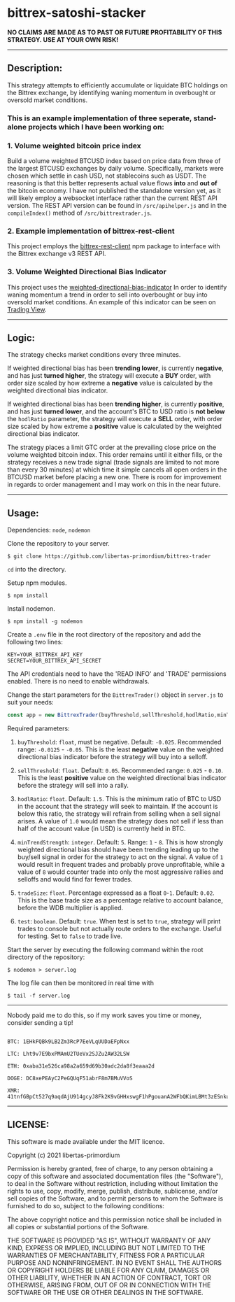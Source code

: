 # bittrex-satoshi-stacker
**NO CLAIMS ARE MADE AS TO PAST OR FUTURE PROFITABILITY OF THIS STRATEGY. USE AT YOUR OWN RISK!**
___
## Description:
This strategy attempts to efficiently accumulate or liquidate BTC holdings on the Bittrex exchange, by identifying waning momentum in overbought or oversold market conditions.

### This is an example implementation of three seperate, stand-alone projects which I have been working on:
### 1. Volume weighted bitcoin price index
Build a volume weighted BTCUSD index based on price data from three of the largest BTCUSD exchanges by daily volume. Specifically, markets were chosen which settle in cash USD, not stablecoins such as USDT. The reasoning is that this better represents actual value flows **into** and **out of** the bitcoin economy. I have not published the standalone version yet, as it will likely employ a websocket interface rather than the current REST API version. The REST API version can be found in `/src/apihelper.js` and in the `compileIndex()` method of `/src/bittrextrader.js`.

### 2. Example implementation of **bittrex-rest-client**
This project employs the [bittrex-rest-client](https://github.com/libertas-primordium/bittrex-rest-client) npm package to interface with the Bittrex exchange v3 REST API.

### 3. Volume Weighted Directional Bias Indicator
This project uses the [weighted-directional-bias-indicator](https://github.com/libertas-primordium/weighted-directional-bias-indicator) In order to identify waning momentum a trend in order to sell into overbought or buy into oversold market conditions. An example of this indicator can be seen on [Trading View](https://www.tradingview.com/script/DAtBMtVG-Volume-Weighted-Directional-Bias/).

___
## Logic:
The strategy checks market conditions every three minutes.

If weighted directional bias has been **trending lower**, is currently **negative**, and has just **turned higher**, the strategy will execute a **BUY** order, with order size scaled by how extreme a **negative** value is calculated by the weighted directional bias indicator.

If weighted directional bias has been **trending higher**, is currently **positive**, and has just **turned lower**, and the account's BTC to USD ratio is **not below** the `hodlRatio` parameter, the strategy will execute a **SELL** order, with order size scaled by how extreme a **positive** value is calculated by the weighted directional bias indicator.

The strategy places a limit GTC order at the prevailing close price on the volume weighted bitcoin index. This order remains until it either fills, or the strategy receives a new trade signal (trade signals are limited to not more than every 30 minutes) at which time it simple cancels all open orders in the BTCUSD market before placing a new one. There is room for improvement in regards to order management and I may work on this in the near future.
___
## Usage:
Dependencies: `node`, `nodemon`

Clone the repository to your server.
```
$ git clone https://github.com/libertas-primordium/bittrex-trader
```
`cd` into the directory.

Setup npm modules.
```
$ npm install
```

Install nodemon.
```
$ npm install -g nodemon
```

Create a `.env` file in the root directory of the repository and add the following two lines:
```
KEY=YOUR_BITTREX_API_KEY
SECRET=YOUR_BITTREX_API_SECRET
```
The API credentials need to have the 'READ INFO' and 'TRADE' permissions enabled. There is no need to enable withdrawals.

Change the start parameters for the `BittrexTrader()` object in `server.js` to suit your needs:
```js
const app = new BittrexTrader(buyThreshold,sellThreshold,hodlRatio,minTrendStrength,tradeSize,test)
```
Required parameters:
1. `buyThreshold`: `float`, must be negative. Default: `-0.025`. Recommended range: `-0.0125` - `-0.05`. This is the least **negative** value on the weighted directional bias indicator before the strategy will buy into a selloff.

2. `sellThreshold`: `float`. Default: `0.05`. Recommended range: `0.025` - `0.10`. This is the least **positive** value on the weighted directional bias indicator before the strategy will sell into a rally.
3. `hodlRatio`: `float`. Default: `1.5`. This is the minimum ratio of BTC to USD in the account that the strategy will seek to maintain. If the account is below this ratio, the strategy will refrain from selling when a sell signal arises. A value of `1.0` would mean the strategy does not sell if less than half of the account value (in USD) is currently held in BTC.
4. `minTrendStrength`: `integer`. Default: `5`. Range: `1` - `8`. This is how strongly weighted directional bias should have been trending leading up to the buy/sell signal in order for the strategy to act on the signal. A value of `1` would result in frequent trades and probably prove unprofitable, while a value of `8` would counter trade into only the most aggressive rallies and selloffs and would find far fewer trades.
5. `tradeSize`: `float`. Percentage expressed as a float `0`-`1`. Default: `0.02`. This is the base trade size as a percentage relative to account balance, before the WDB multiplier is applied.
6. `test`: `boolean`. Default: `true`. When test is set to `true`, strategy will print trades to console but not actually route orders to the exchange. Useful for testing. Set to `false` to trade live.

Start the server by executing the following command within the root directory of the repository:
```
$ nodemon > server.log
```
The log file can then be monitored in real time with
```
$ tail -f server.log
```
___
Nobody paid me to do this, so if my work saves you time or money, consider sending a tip!
```

BTC: 1EHkFQBk9LB2Zm3RcP7EeVLqUUDaEFpNxx

LTC: Lht9v7E9bxPMAmU2TUeVx2SJZu2AW32LSW

ETH: 0xaba31e526ca98a2a659d69b30adc2da8f3eaaa2d

DOGE: DC8xePEAyC2PeGQUqF51abrF8m7BMuVVoS

XMR: 41tnfGBpCt527q9aqdAjU914gcyJ8Fk2K9vGHHxswgF1hPgouanA2WFbQKimLBMt3zESnkuBWcn29NMiVAC1k4CxRMAdqB6
```
___
## LICENSE:
This software is made available under the MIT licence.

Copyright (c) 2021 libertas-primordium

Permission is hereby granted, free of charge, to any person obtaining a copy of this software and associated documentation files (the "Software"), to deal in the Software without restriction, including without limitation the rights to use, copy, modify, merge, publish, distribute, sublicense, and/or sell copies of the Software, and to permit persons to whom the Software is furnished to do so, subject to the following conditions:

The above copyright notice and this permission notice shall be included in all copies or substantial portions of the Software.

THE SOFTWARE IS PROVIDED "AS IS", WITHOUT WARRANTY OF ANY KIND, EXPRESS OR IMPLIED, INCLUDING BUT NOT LIMITED TO THE WARRANTIES OF MERCHANTABILITY, FITNESS FOR A PARTICULAR PURPOSE AND NONINFRINGEMENT. IN NO EVENT SHALL THE AUTHORS OR COPYRIGHT HOLDERS BE LIABLE FOR ANY CLAIM, DAMAGES OR OTHER LIABILITY, WHETHER IN AN ACTION OF CONTRACT, TORT OR OTHERWISE, ARISING FROM, OUT OF OR IN CONNECTION WITH THE SOFTWARE OR THE USE OR OTHER DEALINGS IN THE SOFTWARE.